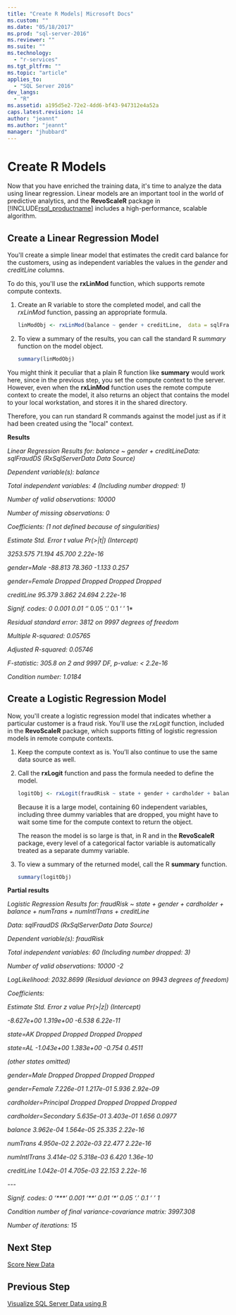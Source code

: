 ```yaml
---
title: "Create R Models| Microsoft Docs"
ms.custom: ""
ms.date: "05/18/2017"
ms.prod: "sql-server-2016"
ms.reviewer: ""
ms.suite: ""
ms.technology: 
  - "r-services"
ms.tgt_pltfrm: ""
ms.topic: "article"
applies_to: 
  - "SQL Server 2016"
dev_langs: 
  - "R"
ms.assetid: a195d5e2-72e2-4dd6-bf43-947312e4a52a
caps.latest.revision: 14
author: "jeannt"
ms.author: "jeannt"
manager: "jhubbard"
---
```

# Create R Models

Now that you have enriched the training data, it's time to analyze the data using linear regression. Linear models are an important tool in the world of predictive analytics, and the **RevoScaleR** package in [!INCLUDE[rsql_productname](../../includes/rsql-productname-md.md)] includes a high-performance, scalable algorithm.

## Create a Linear Regression Model

You'll create a simple linear model that estimates the credit card balance for the customers, using as independent variables the values in the *gender* and *creditLine* columns.
  
To do this, you'll use the **rxLinMod** function, which supports remote compute contexts.
  
1. Create an R variable to store the completed model, and call the *rxLinMod* function, passing an appropriate formula.
  
    ```R
    linModObj <- rxLinMod(balance ~ gender + creditLine,  data = sqlFraudDS)
    ```
  
2. To view a summary of the results, you can call the standard R *summary* function on the model object.
  
     ```R
     summary(linModObj)
     ```

You might think it peculiar that a plain R function like **summary** would work here, since in the previous step, you set the compute context to the server. However, even when the **rxLinMod** function uses the remote compute context to create the model, it also returns an object that contains the model to your local workstation, and stores it in the shared directory.

Therefore, you can run standard R commands against the model just as if it had been created using the "local" context.

**Results**

*Linear Regression Results for: balance ~ gender + creditLineData: sqlFraudDS (RxSqlServerData Data Source)*

*Dependent variable(s): balance*

*Total independent variables: 4 (Including number dropped: 1)*

*Number of valid observations: 10000*

*Number of missing observations: 0*

*Coefficients: (1 not defined because of singularities)*

*Estimate Std. Error t value Pr(>|t|) (Intercept)*

*3253.575 71.194 45.700 2.22e-16*

*gender=Male -88.813 78.360 -1.133 0.257*

*gender=Female Dropped Dropped Dropped Dropped*

*creditLine 95.379 3.862 24.694 2.22e-16*

*Signif. codes: 0  0.001  0.01 ‘*’ 0.05 ‘.’ 0.1 ‘ ’ 1*

*Residual standard error: 3812 on 9997 degrees of freedom*

*Multiple R-squared: 0.05765*

*Adjusted R-squared: 0.05746*

*F-statistic: 305.8 on 2 and 9997 DF, p-value: < 2.2e-16*

*Condition number: 1.0184*

## Create a Logistic Regression Model

Now, you'll create a logistic regression model that indicates whether a particular customer is a fraud risk. You'll use the *rxLogit* function, included in the **RevoScaleR** package, which  supports fitting of logistic regression models in remote compute contexts.

1.  Keep the compute context as is. You’ll also continue to use the same data source as well.

2.  Call the **rxLogit** function and pass the formula needed to define the model.

    ```R
    logitObj <- rxLogit(fraudRisk ~ state + gender + cardholder + balance +      numTrans + numIntlTrans + creditLine, data = sqlFraudDS,      dropFirst = TRUE)
    ```
  
    Because it is a large model, containing 60 independent variables, including three dummy variables that are dropped, you might have to wait some time for the compute context to return the object.
    
    The reason the model is so large is that, in R and in the **RevoScaleR** package, every level of a categorical factor variable is automatically treated as a separate dummy variable.
  
3.  To view a summary of the returned model, call the R **summary** function.
  
    ```R
    summary(logitObj)
    ```
  
**Partial results**

*Logistic Regression Results for: fraudRisk ~ state + gender +     cardholder + balance + numTrans + numIntlTrans + creditLine*

*Data: sqlFraudDS (RxSqlServerData Data Source)*

*Dependent variable(s): fraudRisk*

*Total independent variables: 60 (Including number dropped: 3)*

*Number of valid observations: 10000 -2*

*LogLikelihood: 2032.8699 (Residual deviance on 9943 degrees of freedom)*

*Coefficients:*

*Estimate Std. Error z value Pr(>|z|)     (Intercept)*

*-8.627e+00  1.319e+00  -6.538 6.22e-11*

*state=AK                Dropped    Dropped Dropped  Dropped*

*state=AL             -1.043e+00  1.383e+00  -0.754   0.4511*

*(other states omitted)*

*gender=Male             Dropped    Dropped Dropped  Dropped*

*gender=Female         7.226e-01  1.217e-01   5.936 2.92e-09*

*cardholder=Principal    Dropped    Dropped Dropped  Dropped*

*cardholder=Secondary  5.635e-01  3.403e-01   1.656   0.0977*

*balance               3.962e-04  1.564e-05  25.335 2.22e-16*

*numTrans              4.950e-02  2.202e-03  22.477 2.22e-16*

*numIntlTrans          3.414e-02  5.318e-03   6.420 1.36e-10*

*creditLine            1.042e-01  4.705e-03  22.153 2.22e-16*

*---*

*Signif. codes:  0 ‘\*\*\*’ 0.001 ‘\*\*’ 0.01 ‘\*’ 0.05 ‘.’ 0.1 ‘ ’ 1*

*Condition number of final variance-covariance matrix: 3997.308*

*Number of iterations: 15*

## Next Step

[Score New Data](../../advanced-analytics/tutorials/deepdive-score-new-data.md)

## Previous Step

[Visualize SQL Server Data using R](../../advanced-analytics/tutorials/deepdive-visualize-sql-server-data-using-r.md)


